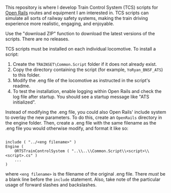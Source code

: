 This repository is where I develop Train Control System (TCS) scripts for
[Open Rails](http://openrails.org/) routes and equipment I am interested in.
TCS scripts can simulate all sorts of railway safety systems, making the train
driving experience more realistic, engaging, and enjoyable.

Use the "download ZIP" function to download the latest versions of the scripts.
There are no releases.

TCS scripts must be installed on each individual locomotive. To install a
script:

1. Create the `TRAINSET\Common.Script` folder if it does not already exist.
2. Copy the directory containing the script (for example, `YoRyan_BNSF_ATS`) to
   this folder.
3. Modify the .eng file of the locomotive as instructed in the script's readme.
4. To test the installation, enable logging within Open Rails and check the log
   file after startup. You should see a startup message like "ATS initialized".

Instead of modifying the .eng file, you could also Open Rails' include system to
overlay the new parameters. To do this, create an `OpenRails` directory in the
engine folder. Then, create a .eng file with the same filename as the .eng file
you would otherwise modify, and format it like so:

```

include ( "../<eng filename>" )
Engine (
    ORTSTrainControlSystem ( "..\\..\\Common.Script\\<script>\\<script>.cs" )
    ...
)
```

where `<eng filename>` is the filename of the original .eng file. There *must*
be a blank line before the `include` statement. Also, take note of the
particular usage of forward slashes and backslashes.
